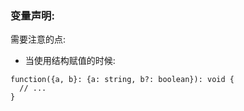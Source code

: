 ### 变量声明:
需要注意的点:
- 当使用结构赋值的时候: 
```
function({a, b}: {a: string, b?: boolean}): void {
  // ...
}
```